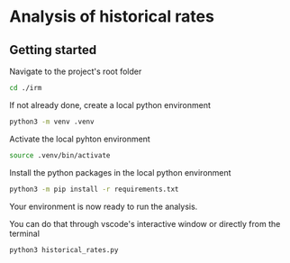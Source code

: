 # Analysis of historical rates

## Getting started

Navigate to the project's root folder
```bash
cd ./irm
```

If not already done, create a local python environment
```bash
python3 -m venv .venv
```

Activate the local pyhton environment
```bash
source .venv/bin/activate
```

Install the python packages in the local python environment
```bash
python3 -m pip install -r requirements.txt
```

Your environment is now ready to run the analysis. 

You can do that through vscode's interactive window or directly from the terminal
```bash
python3 historical_rates.py
```